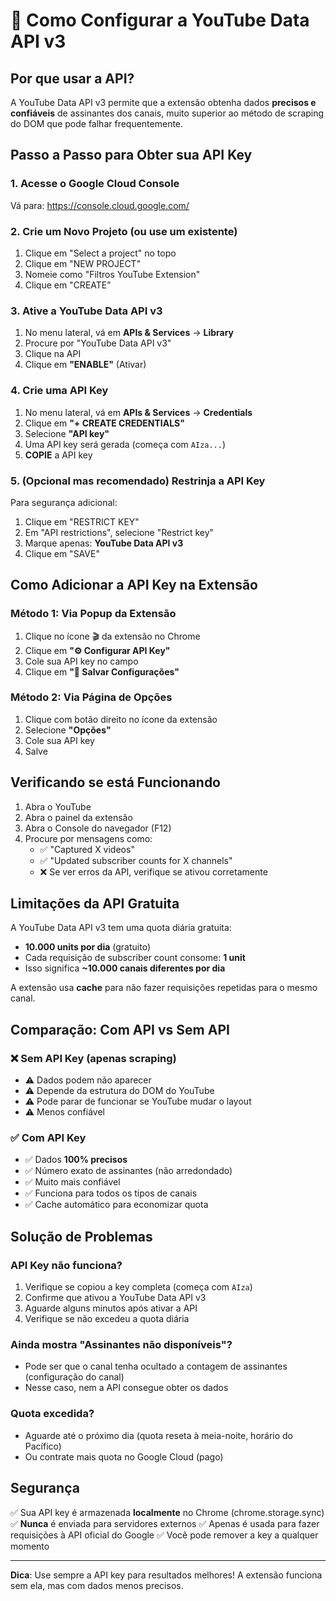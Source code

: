 # 🔑 Como Configurar a YouTube Data API v3

## Por que usar a API?

A YouTube Data API v3 permite que a extensão obtenha dados **precisos e confiáveis** de assinantes dos canais, muito superior ao método de scraping do DOM que pode falhar frequentemente.

## Passo a Passo para Obter sua API Key

### 1. Acesse o Google Cloud Console
Vá para: https://console.cloud.google.com/

### 2. Crie um Novo Projeto (ou use um existente)
1. Clique em "Select a project" no topo
2. Clique em "NEW PROJECT"
3. Nomeie como "Filtros YouTube Extension"
4. Clique em "CREATE"

### 3. Ative a YouTube Data API v3
1. No menu lateral, vá em **APIs & Services** → **Library**
2. Procure por "YouTube Data API v3"
3. Clique na API
4. Clique em **"ENABLE"** (Ativar)

### 4. Crie uma API Key
1. No menu lateral, vá em **APIs & Services** → **Credentials**
2. Clique em **"+ CREATE CREDENTIALS"**
3. Selecione **"API key"**
4. Uma API key será gerada (começa com `AIza...`)
5. **COPIE** a API key

### 5. (Opcional mas recomendado) Restrinja a API Key
Para segurança adicional:
1. Clique em "RESTRICT KEY"
2. Em "API restrictions", selecione "Restrict key"
3. Marque apenas: **YouTube Data API v3**
4. Clique em "SAVE"

## Como Adicionar a API Key na Extensão

### Método 1: Via Popup da Extensão
1. Clique no ícone 🎬 da extensão no Chrome
2. Clique em **"⚙️ Configurar API Key"**
3. Cole sua API key no campo
4. Clique em **"💾 Salvar Configurações"**

### Método 2: Via Página de Opções
1. Clique com botão direito no ícone da extensão
2. Selecione **"Opções"**
3. Cole sua API key
4. Salve

## Verificando se está Funcionando

1. Abra o YouTube
2. Abra o painel da extensão
3. Abra o Console do navegador (F12)
4. Procure por mensagens como:
   - ✅ "Captured X videos"
   - ✅ "Updated subscriber counts for X channels"
   - ❌ Se ver erros da API, verifique se ativou corretamente

## Limitações da API Gratuita

A YouTube Data API v3 tem uma quota diária gratuita:
- **10.000 units por dia** (gratuito)
- Cada requisição de subscriber count consome: **1 unit**
- Isso significa **~10.000 canais diferentes por dia**

A extensão usa **cache** para não fazer requisições repetidas para o mesmo canal.

## Comparação: Com API vs Sem API

### ❌ Sem API Key (apenas scraping)
- ⚠️ Dados podem não aparecer
- ⚠️ Depende da estrutura do DOM do YouTube
- ⚠️ Pode parar de funcionar se YouTube mudar o layout
- ⚠️ Menos confiável

### ✅ Com API Key
- ✅ Dados **100% precisos**
- ✅ Número exato de assinantes (não arredondado)
- ✅ Muito mais confiável
- ✅ Funciona para todos os tipos de canais
- ✅ Cache automático para economizar quota

## Solução de Problemas

### API Key não funciona?
1. Verifique se copiou a key completa (começa com `AIza`)
2. Confirme que ativou a YouTube Data API v3
3. Aguarde alguns minutos após ativar a API
4. Verifique se não excedeu a quota diária

### Ainda mostra "Assinantes não disponíveis"?
- Pode ser que o canal tenha ocultado a contagem de assinantes (configuração do canal)
- Nesse caso, nem a API consegue obter os dados

### Quota excedida?
- Aguarde até o próximo dia (quota reseta à meia-noite, horário do Pacífico)
- Ou contrate mais quota no Google Cloud (pago)

## Segurança

✅ Sua API key é armazenada **localmente** no Chrome (chrome.storage.sync)
✅ **Nunca** é enviada para servidores externos
✅ Apenas é usada para fazer requisições à API oficial do Google
✅ Você pode remover a key a qualquer momento

---

**Dica**: Use sempre a API key para resultados melhores! A extensão funciona sem ela, mas com dados menos precisos.
